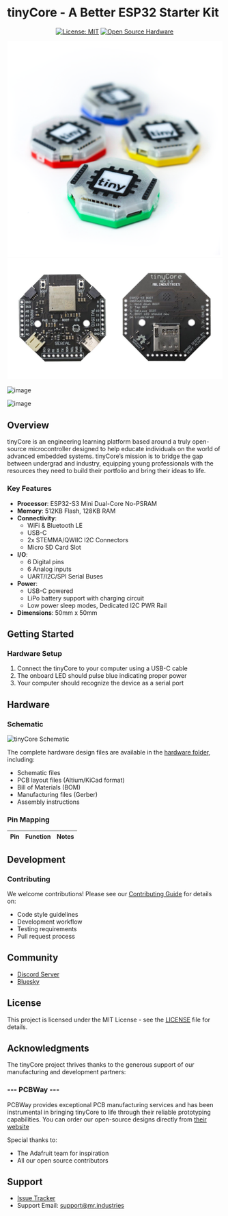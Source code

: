 # tinyCore - A Better ESP32 Starter Kit

<div align="center">

[![License: MIT](https://img.shields.io/badge/License-MIT-yellow.svg)](https://opensource.org/licenses/MIT)
[![Open Source Hardware](https://img.shields.io/badge/Hardware-Open%20Source-brightgreen)](https://www.oshwa.org/)

![tinyCore Logo](assets/Photos/tinyCore-4Colors.png)
![tinyCore Logo](assets/Photos/tinyCoreBackFront.jpg)

</div>

![image](https://github.com/user-attachments/assets/16b84b4e-978e-4d1d-b7d1-50d26df883d8)

![image](https://github.com/user-attachments/assets/2e7e69f3-f873-4301-b462-13db0d8916a2)


## Overview

tinyCore is an engineering learning platform based around a truly open-source microcontroller designed to help educate individuals on the world of advanced embedded systems. tinyCore’s mission is to bridge the gap between undergrad and industry, equipping young professionals with the resources they need to build their portfolio and bring their ideas to life. 

### Key Features

- **Processor**: ESP32-S3 Mini Dual-Core No-PSRAM
- **Memory**: 512KB Flash, 128KB RAM
- **Connectivity**: 
  - WiFi & Bluetooth LE
  - USB-C
  - 2x STEMMA/QWIIC I2C Connectors
  - Micro SD Card Slot
- **I/O**:
  - 6 Digital pins
  - 6 Analog inputs
  - UART/I2C/SPI Serial Buses
- **Power**: 
  - USB-C powered
  - LiPo battery support with charging circuit
  - Low power sleep modes, Dedicated I2C PWR Rail
- **Dimensions**: 50mm x 50mm

## Getting Started

### Hardware Setup

1. Connect the tinyCore to your computer using a USB-C cable
2. The onboard LED should pulse blue indicating proper power
3. Your computer should recognize the device as a serial port

## Hardware

### Schematic

![tinyCore Schematic](assets/schematic.png)

The complete hardware design files are available in the [hardware folder](https://github.com/Mister-Industries/tinyCore/tree/main/Hardware), including:
- Schematic files 
- PCB layout files (Altium/KiCad format)
- Bill of Materials (BOM)
- Manufacturing files (Gerber)
- Assembly instructions

### Pin Mapping

| Pin | Function | Notes |
|-----|----------|-------|

## Development

### Contributing

We welcome contributions! Please see our [Contributing Guide](CONTRIBUTING.md) for details on:
- Code style guidelines
- Development workflow
- Testing requirements
- Pull request process

## Community

- [Discord Server](https://discord.gg/hvJZhwfQsF)
- [Bluesky](https://bsky.app/profile/mr.industries)

## License

This project is licensed under the MIT License - see the [LICENSE](LICENSE) file for details.

## Acknowledgments
The tinyCore project thrives thanks to the generous support of our manufacturing and development partners:
### --- PCBWay ---

PCBWay provides exceptional PCB manufacturing services and has been instrumental in bringing tinyCore to life through their reliable prototyping capabilities. You can order our open-source designs directly from [their website](https://www.pcbway.com/project/shareproject/iota_The_Open_Source_Advanced_IoT_Learning_Platform_12776757.html)

Special thanks to:
- The Adafruit team for inspiration
- All our open source contributors



## Support

- [Issue Tracker](https://github.com/tinycore/tinycore/issues)
- Support Email: support@mr.industries
